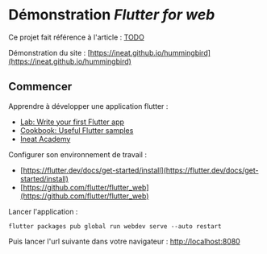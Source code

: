 # Démonstration _Flutter for web_

Ce projet fait référence à l'article : [TODO](#)

Démonstration du site : [https://ineat.github.io/hummingbird](https://ineat.github.io/hummingbird)

## Commencer

Apprendre à développer une application flutter : 
- [Lab: Write your first Flutter app](https://flutter.dev/docs/get-started/codelab)
- [Cookbook: Useful Flutter samples](https://flutter.dev/docs/cookbook)
- [Ineat Academy](https://ineat-group.com/formations)

Configurer son environnement de travail : 
- [https://flutter.dev/docs/get-started/install](https://flutter.dev/docs/get-started/install)
- [https://github.com/flutter/flutter_web](https://github.com/flutter/flutter_web)

Lancer l'application : 
```shell
flutter packages pub global run webdev serve --auto restart
```

Puis lancer l'url suivante dans votre navigateur : [http://localhost:8080](http://localhost:8080)
